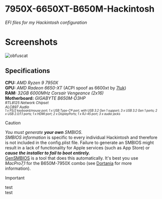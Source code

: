 # 7950X-6650XT-B650M-Hackintosh
*EFI files for my Hackintosh configuration*

# Screenshots
![obfuscat](https://github.com/user-attachments/assets/1add2ca8-d569-4a8f-aebc-7e9ee20fb995)

## Specifications
**CPU:** *AMD Ryzen 9 7950X* <br>
**GPU:** *AMD Radeon 6650-XT* (ACPI spoof as 6600xt by [7luk](https://github.com/7luk)) <br>
**RAM:** *32GB 6000MHz Corsair Vengeance (2x16)* <br>
**Motherboard:** *GIGABYTE B650M-D3HP* <br>
<sub>*RTL8125 Network Chipset* <br> *ALC897 Audio* <br>
<sub>
*1 x PS/2 keyboard/mouse port;
1 x USB Type-C® port, with USB 3.2 Gen 1 support;
3 x USB 3.2 Gen 1 ports;
2 x USB 2.0/1.1 ports;
1 x HDMI port;
2 x DisplayPorts;
1 x RJ-45 port;
3 x audio jacks* </sub> </sub>

> [!CAUTION]
> *You must generate **your own** SMBIOS.* <br> *SMBIOS information* is specific to every individual Hackintosh and therefore is not included in the config.plist file. Failure to generate an SMBIOS might result in a lack of functionality for Apple services (such as App Store) or ***cause the installer to fail to boot entirely.*** <br>
> [GenSMBIOS](https://github.com/corpnewt/GenSMBIOS) is a tool that does this automatically. It's best you use *MacPro7,1* for the B650M-7950X combo (see [Dortania](https://dortania.github.io/OpenCore-Install-Guide/extras/smbios-support.html#how-to-decide) for more information).

> [!IMPORTANT]
> test <br>
> test
